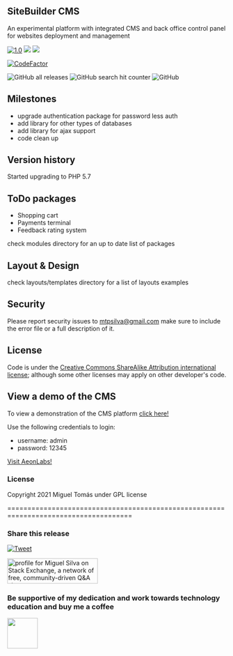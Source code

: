 ## SiteBuilder CMS
An experimental platform with integrated CMS and back office control panel for websites deployment and management


[![1.0](https://jitpack.io/v/aeonSolutions/Sitebuilder-CMS.svg)](https://jitpack.io/#aeonSolutions/Sitebuilder-CMS)
[![](https://jitci.com/gh/aeonSolutions/Sitebuilder-CMS/svg)](https://jitci.com/gh/aeonSolutions/Sitebuilder-CMS)
![](https://views.whatilearened.today/views/github/aeonSolutions/Sitebuilder-CMS.svg)

[![CodeFactor](https://www.codefactor.io/repository/github/aeonsolutions/sitebuilder-cms/badge)](https://www.codefactor.io/repository/github/aeonsolutions/sitebuilder-cms)

![GitHub all releases](https://img.shields.io/github/downloads/aeonSolutions/Sitebuilder-CMS/total?style=for-the-badge)
![GitHub search hit counter](https://img.shields.io/github/search/aeonSolutions/Sitebuilder-CMS/Sitebuilder-CMS?style=for-the-badge)
![GitHub](https://img.shields.io/github/license/aeonSolutions/Sitebuilder-CMS?style=for-the-badge)

## Milestones
- upgrade authentication package for password less auth
- add library for other types of databases
- add library for ajax support
- code clean up

## Version history
Started upgrading to PHP 5.7

## ToDo packages
- Shopping cart
- Payments terminal
- Feedback rating system

check modules directory for an up to date list of packages
## Layout & Design
check layouts/templates directory for a list of layouts examples 


## Security
Please report security issues to mtpsilva@gmail.com make sure to include the error file or a full description of it.

## License
Code is under the [Creative Commons ShareAlike Attribution international license](http://creativecommons.org/licenses/by-sa/4.0/); although some other licenses may apply on other developer's code.

## View a demo of the CMS
To view a demonstration of the CMS platform [click here!](http://aeonlabs.solutions/sitebuilder/index.php)

Use the following credentials to login:
- username: admin
- password: 12345


[Visit AeonLabs!](http://www.aeonlabs.solutions)


### License
Copyright 2021 Miguel Tomás under GPL license

=====================================================================================
### Share this release
[![Tweet](https://img.shields.io/twitter/url/http/shields.io.svg?style=social)](https://twitter.com/intent/tweet?original_referer=https%3A%2F%2Fjitpack.io%2F&ref_src=twsrc%5Etfw&text=Version%201.0%20of%20AeonLabs-Common-Libraries-for-Android%20is%20now%20available%20on%20&tw_p=tweetbutton&url=http%3A%2F%2Fjitpack.io%2F%23aeonSolutions%2FAeonLabs-Common-Libraries-for-Android%2F1.0)

<a href="https://stackexchange.com/users/18907312/miguel-silva"><img src="https://stackexchange.com/users/flair/18907312.png" width="208" height="58" alt="profile for Miguel Silva on Stack Exchange, a network of free, community-driven Q&amp;A sites" title="profile for Miguel Silva on Stack Exchange, a network of free, community-driven Q&amp;A sites" /></a>

### Be supportive of my dedication and work towards technology education and buy me a coffee

[<img src="https://cdn.buymeacoffee.com/buttons/v2/default-yellow.png" data-canonical-src="https://cdn.buymeacoffee.com/buttons/v2/default-yellow.png" height="70" />](https://www.buymeacoffee.com/migueltomas)

